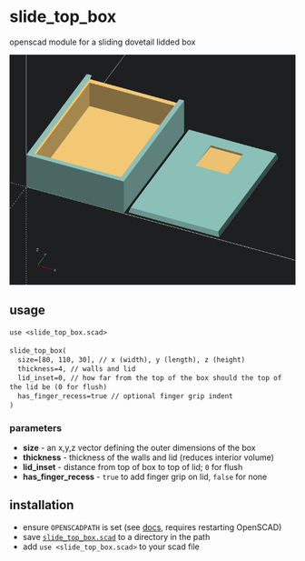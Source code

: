 # slide_top_box
openscad module for a sliding dovetail lidded box

![sliding dovetail lidded box][thumbnail]

## usage

```scad
use <slide_top_box.scad>

slide_top_box(
  size=[80, 110, 30], // x (width), y (length), z (height)
  thickness=4, // walls and lid
  lid_inset=0, // how far from the top of the box should the top of the lid be (0 for flush)
  has_finger_recess=true // optional finger grip indent
)
```

### parameters

- **size** - an x,y,z vector defining the outer dimensions of the box
- **thickness** - thickness of the walls and lid (reduces interior volume)
- **lid_inset** - distance from top of box to top of lid; `0` for flush
- **has_finger_recess** - `true` to add finger grip on lid, `false` for none

## installation

- ensure `OPENSCADPATH` is set (see [docs][openscadpath], requires restarting OpenSCAD)
- save [`slide_top_box.scad`][slide_top_box] to a directory in the path
- add `use <slide_top_box.scad>` to your scad file



[openscadpath]: https://en.wikibooks.org/wiki/OpenSCAD_User_Manual/Libraries#Library_Locations "OpenSCAD User Manual / Libraries"
[slide_top_box]: ./slide_top_box.scad "slide top box scad module"
[thumbnail]: ./slide_top_box-defaults.png "rendering of the slide top box with default parameter values"
